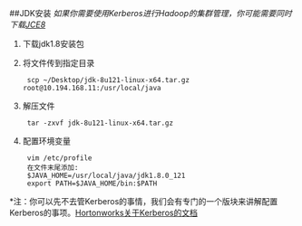 ##JDK安装
_如果你需要使用Kerberos进行Hadoop的集群管理，你可能需要同时下载[JCE8](http://www.oracle.com/technetwork/java/javase/downloads/jce8-download-2133166.html)_


1. 下载jdk1.8安装包

2. 将文件传到指定目录

        scp ~/Desktop/jdk-8u121-linux-x64.tar.gz root@10.194.168.11:/usr/local/java

3. 解压文件
        
        tar -zxvf jdk-8u121-linux-x64.tar.gz 
4. 配置环境变量
        
        vim /etc/profile
        在文件末尾添加:
        $JAVA_HOME=/usr/local/java/jdk1.8.0_121
        export PATH=$JAVA_HOME/bin:$PATH

*注：你可以先不去管Kerberos的事情，我们会有专门的一个版块来讲解配置Kerberos的事项。[Hortonworks关于Kerberos的文档](http://docs.hortonworks.com/HDPDocuments/Ambari-2.4.2.0/bk_ambari-security/content/distribute_and_install_the_jce.html)


